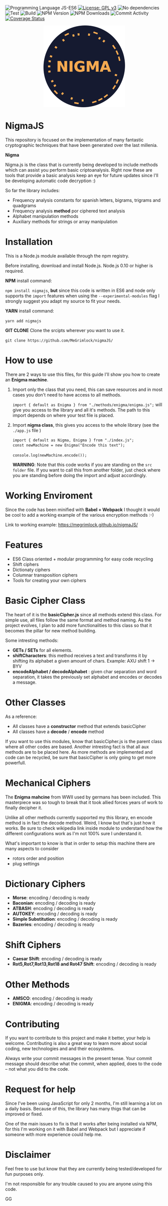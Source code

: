 ![Programming Language JS-ES6](https://img.shields.io/badge/language-JS--ES6-yellow)
[![License: GPL v3](https://img.shields.io/badge/License-GPLv3-blue.svg)](https://www.gnu.org/licenses/gpl-3.0)
![No dependencies](https://img.shields.io/badge/dependencies-none-green)
![Test](https://img.shields.io/badge/test-passing-green)
![Build](https://img.shields.io/travis/MeGrimlock/nigmajs)
![NPM Version](https://img.shields.io/npm/v/nigmajs)
![NPM Downloads](https://img.shields.io/npm/dy/nigmajs)
![Commit Activity](https://img.shields.io/github/commit-activity/y/MeGrimlock/nigmaJS)
[![Coverage Status](https://coveralls.io/repos/github/MeGrimlock/nigmaJS/badge.svg?branch=master)](https://coveralls.io/github/MeGrimlock/nigmaJS?branch=master)


<p align="center">
  <img src="https://github.com/MeGrimlock/nigmaJS/blob/master/favicon.ico" width="260" title="NigmaJS Logo">
</p>

# NigmaJS

This repository is focused on the implementation of many fantastic cryptographic techniques that have been generated over the last millenia.

**Nigma**

Nigma.js is the class that is currently being developed to include methods which can assist you perform basic criptoanalysis. Right now these are tools that provide a basic analysis keep an eye for future updates since I'll be developing automatic code decryption :)

So far the library includes:

- Frequency analysis constants for spanish letters, bigrams, trigrams and quadgrams
- Frequency analysis **method** por ciphered text analysis
- Alphabet manipulation methods
- Auxiliary methods for strings or array manipulation

# Installation

This is a Node.js module available through the npm registry.

Before installing, download and install Node.js. Node.js 0.10 or higher is required.

**NPM** install command:

`npm install nigmajs`, **but** since this code is written in ES6 and node only supports the `import` features when using the `--experimental-modules` flag I strongly suggest you adapt my source to fit your needs. 

**YARN** install command:

`yarn add nigmajs`

**GIT CLONE** Clone the srcipts wherever you want to use it.

`git clone https://github.com/MeGrimlock/nigmaJS/`

# How to use

There are 2 ways to use this files, for this guide I'll show you how to create an **Enigma machine**.

1. Import only the class that you need, this can save resources and in most cases you don't need to have access to all methods.

   `import { default as Enigma } from "./methods/enigma/enigma.js";` will give you access to the library and all it's methods. The path to this import depends on where your test file is placed.

2. Import **nigma class**, this gives you access to the whole library (see the `./app.js` file )

   ```
   import { default as Nigma, Enigma } from "./index.js";
   const newMachine = new Enigma("Encode this text");

   console.log(newMachine.encode());
   ```

   **WARNING**: Note that this code works if you are standing on the `src folder` file. If you want to call this from another folder, just check where you are standing before doing the import and adjust accordingly.

# Working Enviroment

Since the code has been minified with **Babel + Webpack** I thought it would be cool to add a working example of the various encryption methods :-)

Link to working example: https://megrimlock.github.io/nigmaJS/

# Features

- ES6 Class oriented + modular programming for easy code recycling
- Shift ciphers
- Dictionaty ciphers
- Columnar transposition ciphers
- Tools for creating your own ciphers

# Basic Cipher Class

The heart of it is the **basicCipher.js** since all methods extend this class. For simple use, all files follow the same format and method naming. As the project evolves, I plan to add more functionalities to this class so that it becomes the pillar for new method building.

Some intresting methods:

- **GETs / SETs** for all elements.
- **shiftCharacters**: this method receives a text and transforms it by shifting its alphabet a given amount of chars. Example: AXU shift 1 -> BYV
- **encodeAlphabet / decodeAlphabet** : given char separation and word separation, it takes the previously set alphabet and encodes or decodes a message.

# Other Classes

As a reference:

- All classes have a **constructor** method that extends basicCipher
- All classes have a **decode** / **encode** method

If you want to use this modules, know that basicCipher.js is the parent class where all other codes are based. Another intresting fact is that all aux methods are to be placed here. As more methods are implemented and code can be recycled, be sure that basicCipher is only going to get more powerfull.

# Mechanical Ciphers

The **Enigma mahcine** from WWII used by germans has been included. This masterpiece was so tough to break that it took allied forces years of work to finally decipher it.

Unlike all other methods currently supported my this library, en encode method is in fact the decode method. Weird, I know but that's just how it works. Be sure to check wikipedia link inside module to understand how the different configurations work as I'm not 100% sure I understand it.

What's important to know is that in order to setup this machine there are many aspects to consider

- rotors order and position
- plug settings

# Dictionary Ciphers

- **Morse**: encoding / decoding is ready
- **Baconian**: encoding / decoding is ready
- **ATBASH**: encoding / decoding is ready
- **AUTOKEY**: encoding / decoding is ready
- **Simple Substitution**: encoding / decoding is ready
- **Bazeries**: encoding / decoding is ready

# Shift Ciphers

- **Caesar Shift**: encoding / decoding is ready
- **Rot5,Rot7,Rot13,Rot18 and Rot47 Shift**: encoding / decoding is ready

# Other Methods

- **AMSCO**: encoding / decoding is ready
- **ENIGMA**: encoding / decoding is ready

# Contributing

If you want to contribute to this project and make it better, your help is welcome. Contributing is also a great way to learn more about social coding, new technologies and and their ecosystems.

Always write your commit messages in the present tense. Your commit message should describe what the commit, when applied, does to the code – not what you did to the code.

# Request for help

Since I've been using JavaScript for only 2 months, I'm still learning a lot on a daily basis. Because of this, the library has many thigs that can be improved or fixed.

One of the main issues to fix is that it works after being installed via NPM, for this I'm working on it with Babel and Webpack but I appreciate if someone with more experience could help me.

# Disclaimer

Feel free to use but know that they are currently being tested/developed for fun purposes only.

I'm not responsible for any trouble caused to you are anyone using this code.

GG
